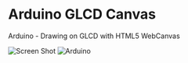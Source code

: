 Arduino GLCD Canvas
===================

Arduino - Drawing on GLCD with HTML5 WebCanvas

![Screen Shot](https://raw.github.com/9labco/Arduino_GLCD_Canvas/master/cap.jpg)
![Arduino](https://raw.github.com/9labco/Arduino_GLCD_Canvas/master/glcd_bb.png)